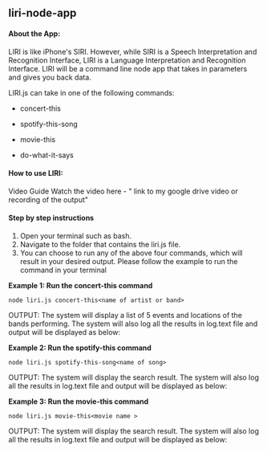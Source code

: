 ## liri-node-app

#### About the App: 
 LIRI is like iPhone's SIRI. However, while SIRI is a Speech Interpretation and Recognition Interface, LIRI is a Language Interpretation and Recognition Interface. LIRI will be a command line node app that takes in parameters and gives you back data.



LIRI.js can take in one of the following commands:

* concert-this

* spotify-this-song

* movie-this

* do-what-it-says




#### How to use LIRI:

Video Guide
Watch the video here - " link to my google drive video or recording of the output"

 #### Step by step instructions 


1. Open your terminal such as bash.
1. Navigate to the folder that contains the liri.js file.
1. You can choose to run any of the above four commands, which will result in your desired output. Please follow the example to run the command in your terminal


**Example 1: Run the concert-this command**


`node liri.js concert-this<name of artist or band>`

OUTPUT: The system will display a list of 5 events and locations of the bands performing. The system will also log all the results in log.text file and output will be displayed as below:

<screen shot of concert>
 
 


 **Example 2:  Run the spotify-this command**


`node liri.js spotify-this-song<name of song>`

OUTPUT: The system will display the search result. The system will also log all the results in log.text file and output will be displayed as below:

<screen shot of concert>
 
 **Example 3:  Run the movie-this command**


`node liri.js movie-this<movie name >`

OUTPUT: The system will display the search result. The system will also log all the results in log.text file and output will be displayed as below:

<screen shot of concert>
